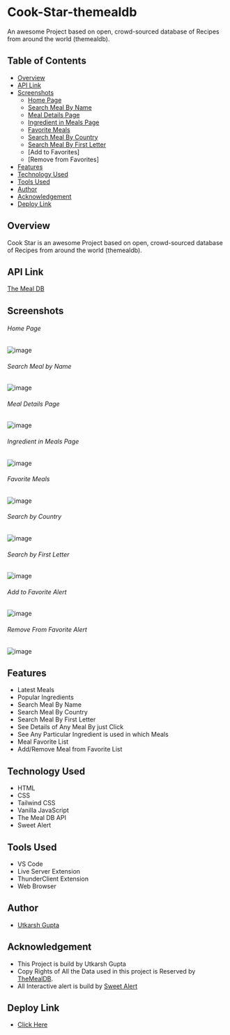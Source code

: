# Cook-Star-themealdb
An awesome Project based on open, crowd-sourced database of Recipes from around the world (themealdb).

## Table of Contents
 * [Overview](https://github.com/utkarshgupta04092003/Cook-Star-themealdb/blob/main/README.md#overview)
 * [API Link](https://github.com/utkarshgupta04092003/Cook-Star-themealdb/blob/main/README.md#api-link)
 * [Screenshots](https://github.com/utkarshgupta04092003/Cook-Star-themealdb/blob/main/README.md#screenshots)
   - [Home Page](https://github.com/utkarshgupta04092003/Cook-Star-themealdb/blob/main/README.md#home-page)
   - [Search Meal By Name](https://github.com/utkarshgupta04092003/Cook-Star-themealdb/blob/main/README.md#search-meal-by-name) 
   - [Meal Details Page](https://github.com/utkarshgupta04092003/Cook-Star-themealdb/blob/main/README.md#meal-details-page)
   - [Ingredient in Meals Page](https://github.com/utkarshgupta04092003/Cook-Star-themealdb/blob/main/README.md#ingredient-in-meals-page)
   - [Favorite Meals](https://github.com/utkarshgupta04092003/Cook-Star-themealdb/blob/main/README.md#favorite-meals)
   - [Search Meal By Country](https://github.com/utkarshgupta04092003/Cook-Star-themealdb/blob/main/README.md#search-by-country)
   - [Search Meal By First Letter](https://github.com/utkarshgupta04092003/Cook-Star-themealdb/blob/main/README.md#search-by-first-letter)
   - [Add to Favorites]
   - [Remove from Favorites]
 * [Features](https://github.com/utkarshgupta04092003/Cook-Star-themealdb/blob/main/README.md#features)
 * [Technology Used](https://github.com/utkarshgupta04092003/Cook-Star-themealdb/blob/main/README.md#technology-used)
 * [Tools Used](https://github.com/utkarshgupta04092003/Cook-Star-themealdb/blob/main/README.md#tools-used)
 * [Author](https://github.com/utkarshgupta04092003/Cook-Star-themealdb/blob/main/README.md#author)
 * [Acknowledgement](https://github.com/utkarshgupta04092003/Cook-Star-themealdb/blob/main/README.md#acknowledgement)
 * [Deploy Link](https://github.com/utkarshgupta04092003/Cook-Star-themealdb/blob/main/README.md#deploy-link)
 
 
 ## Overview
 Cook Star is an awesome Project based on open, crowd-sourced database of Recipes from around the world (themealdb).
 
 ## API Link
 
 [The Meal DB](https://www.themealdb.com/api.php)
 
 ## Screenshots
 
 ###### Home Page 
 ![image](https://user-images.githubusercontent.com/63789702/200614104-5735f611-bdb2-4cba-9641-885f0788080a.png)
 
 ###### Search Meal by Name
 ![image](https://user-images.githubusercontent.com/63789702/200618372-c9f240e8-371e-4bd7-a25f-893540de6c46.png)
 
 ###### Meal Details Page
 ![image](https://user-images.githubusercontent.com/63789702/200614418-e6a0b01f-afac-4492-aa6e-e5715bdaa9cf.png)
 
 ###### Ingredient in Meals Page
 ![image](https://user-images.githubusercontent.com/63789702/200615368-99b0f92a-dfa5-448b-bf6f-3a05dde8671e.png)
 
 ###### Favorite Meals
 ![image](https://user-images.githubusercontent.com/63789702/200615952-3031cb8d-618c-45e8-aa80-67623ec8f7f0.png)
 
 ###### Search by Country
 ![image](https://user-images.githubusercontent.com/63789702/200617105-54404f78-ae1a-4c8c-80f3-9961e58ff16d.png)

 ###### Search by First Letter
![image](https://user-images.githubusercontent.com/63789702/200617239-d87c0be7-5439-4c27-a9c4-eef29344b76a.png)

###### Add to Favorite Alert
![image](https://user-images.githubusercontent.com/63789702/200624903-b38c22e0-c03e-4ce4-88f4-36fa50b496e1.png)

###### Remove From Favorite Alert
![image](https://user-images.githubusercontent.com/63789702/200625079-8d0d86c5-382c-4229-b2c0-2ae293880505.png)




## Features
* Latest Meals
* Popular Ingredients
* Search Meal By Name
* Search Meal By Country
* Search Meal By First Letter
* See Details of Any Meal By just Click
* See Any Particular Ingredient is used in which Meals
* Meal Favorite List
* Add/Remove Meal from Favorite List

## Technology Used
* HTML
* CSS
* Tailwind CSS
* Vanilla JavaScript
* The Meal DB API
* Sweet Alert

## Tools Used
* VS Code
* Live Server Extension
* ThunderClient Extension
* Web Browser


## Author
* [Utkarsh Gupta](https://www.linkedin.com/in/utkarsh-gupta-9a49561a1)

## Acknowledgement
* This Project is build by Utkarsh Gupta
* Copy Rights of All the Data used in this project is Reserved by [TheMealDB](https://www.themealdb.com/). 
* All Interactive alert is build by [Sweet Alert](https://sweetalert.js.org/guides/)

## Deploy Link
* [Click Here](http://utprojects.epizy.com/themealdb/index.html)

 
 
 
 
